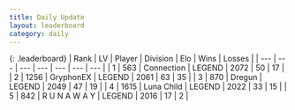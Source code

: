 ```yaml
---
title: Daily Update
layout: leaderboard
category: daily
---
```


{: .leaderboard}
| Rank | LV | Player | Division | Elo | Wins | Losses |
| --- | --- | --- | --- | --- | --- | --- |
| <span data-change="0">1</span> | 563 | <span title="ID: 539711">Connection</span> | LEGEND | <span data-change="19">2072</span> | <span data-change="8">50</span> | <span data-change="2">17</span> |
| <span data-change="1">2</span> | 1256 | <span title="ID: 315148">GryphonEX</span> | LEGEND | <span data-change="20">2061</span> | <span data-change="6">63</span> | <span data-change="2">35</span> |
| <span data-change="-1">3</span> | 870 | <span title="ID: 337810">Dregun</span> | LEGEND | <span data-change="3">2049</span> | <span data-change="6">47</span> | <span data-change="3">19</span> |
| <span data-change="4">4</span> | 1615 | <span title="ID: 164871">Luna Child</span> | LEGEND | <span data-change="22">2022</span> | <span data-change="7">33</span> | <span data-change="3">15</span> |
| <span data-change="-1">5</span> | 842 | <span title="ID: 66144">R U N A W A Y</span> | LEGEND | <span data-change="0">2016</span> | <span data-change="0">17</span> | <span data-change="0">2</span> |